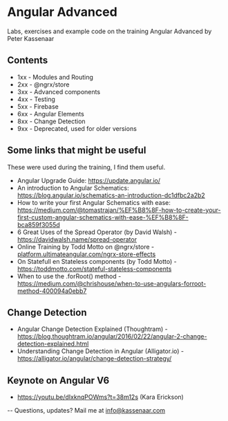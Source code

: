 # Angular Advanced

Labs, exercises and example code on the training Angular Advanced by Peter Kassenaar

## Contents
- 1xx - Modules and Routing
- 2xx - @ngrx/store
- 3xx - Advanced components
- 4xx - Testing
- 5xx - Firebase
- 6xx - Angular Elements
- 8xx - Change Detection 
- 9xx - Deprecated, used for older versions

## Some links that might be useful

These were used during the training, I find them useful.

-   Angular Upgrade Guide: https://update.angular.io/
-   An introduction to Angular Schematics: https://blog.angular.io/schematics-an-introduction-dc1dfbc2a2b2
-   How to write your first Angular Schematics with ease: https://medium.com/@tomastrajan/%EF%B8%8F-how-to-create-your-first-custom-angular-schematics-with-ease-%EF%B8%8F-bca859f3055d
-   6 Great Uses of the Spread Operator (by David Walsh) - https://davidwalsh.name/spread-operator
-   Online Training by Todd Motto on @ngrx/store -[platform.ultimateangular.com/ngrx-store-effects](https://platform.ultimateangular.com/ngrx-store-effects?affcode=76683_2_kwj_el)
-   On Statefull en Stateless components (by Todd Motto) - https://toddmotto.com/stateful-stateless-components
-   When to use the .forRoot() method - https://medium.com/@chrishouse/when-to-use-angulars-forroot-method-400094a0ebb7

## Change Detection

-   Angular Change Detection Explained (Thoughtram) - https://blog.thoughtram.io/angular/2016/02/22/angular-2-change-detection-explained.html
-   Understanding Change Detection in Angular (Alligator.io) - https://alligator.io/angular/change-detection-strategy/

## Keynote on Angular V6

-   https://youtu.be/dIxknqPOWms?t=38m12s (Kara Erickson)

--
Questions, updates? Mail me at info@kassenaar.com

